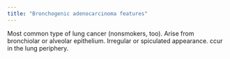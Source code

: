 ```yaml
---
title: "Bronchogenic adenocarcinoma features"
---
```

Most common type of lung cancer (nonsmokers, too). Arise from bronchiolar or alveolar epithelium. Irregular or spiculated appearance. ccur in the lung periphery.

